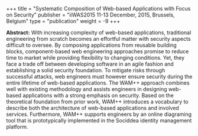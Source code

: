 +++
title = "Systematic Composition of Web-based Applications with Focus on Security"
publisher = "iiWAS2015 11-13 December, 2015, Brussels, Belgium"
type = "publication"
weight = -9
+++

**Abstract:** With increasing complexity of web-based applications, traditional engineering from scratch becomes an effortful matter with security aspects difficult to oversee. By composing applications from reusable building blocks, component-based web engineering approaches promise to reduce time to market while providing flexibility to changing conditions. Yet, they face a trade off between developing software in an agile fashion and establishing a solid security foundation. To mitigate risks through successful attacks, web engineers must however ensure security during the entire lifetime of web-based applications. The WAM++ approach combines well with existing methodology and assists engineers in designing web-based applications with a strong emphasis on security. Based on the theoretical foundation from prior work, WAM++ introduces a vocabulary to describe both the architecture of web-based applications and involved services. Furthermore, WAM++ supports engineers by an online diagraming tool that is prototypically implemented in the Sociddea identity management platform.
